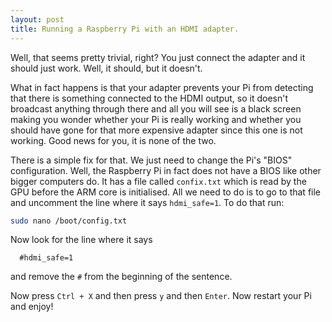 ```yaml
---
layout: post
title: Running a Raspberry Pi with an HDMI adapter.
---
```

Well, that seems pretty trivial, right? You just connect the adapter and it
should just work. Well, it should, but it doesn't.

What in fact happens is that your adapter prevents your Pi from detecting that
there is something connected to the HDMI output, so it doesn't broadcast anything
through there and all you will see is a black screen making you wonder whether
your Pi is really working and whether you should have gone for that more expensive
adapter since this one is not working. Good news for you, it is none of the two.

There is a simple fix for that. We just need to change the Pi's "BIOS" configuration.
Well, the Raspberry Pi in fact does not have a BIOS like other bigger computers
do. It has a file called `confix.txt` which is read by the GPU before the ARM core
is initialised. All we need to do is to go to that file and uncomment the line
where it says `hdmi_safe=1`. To do that run:

``` bash
sudo nano /boot/config.txt
```

Now look for the line where it says

      #hdmi_safe=1

and remove the `#` from the beginning of the sentence.

Now press `Ctrl + X` and then press `y` and then `Enter`. Now restart your Pi
and enjoy!
